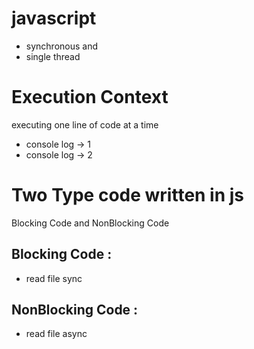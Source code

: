 # javascript 
- synchronous and
- single thread

# Execution Context
executing one line of code at a time
- console log -> 1
- console log -> 2

# Two Type code written in js 
Blocking Code and NonBlocking Code

## Blocking Code : 
+ read file sync


## NonBlocking Code :
+ read file async



